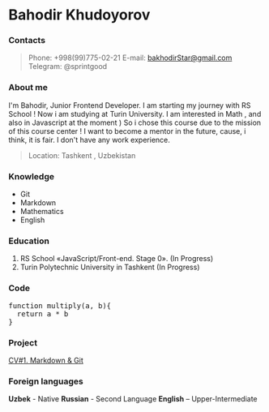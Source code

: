 # Bahodir Khudoyorov

### Contacts

> Phone: +998(99)775-02-21
> E-mail: bakhodirStar@gmail.com
> Telegram: @sprintgood

### About me

I'm Bahodir, Junior Frontend Developer. I am starting my journey with RS School !
Now i am studying at Turin University. I am interested in Math , and also in Javascript at the moment )
So i chose this course due to the mission of this course center ! I want to become a mentor in the future, cause, i think, it is fair.
I don't have any work experience.
> Location: Tashkent , Uzbekistan

### Knowledge

- Git
- Markdown
- Mathematics
- English

### Education

1. RS School «JavaScript/Front-end. Stage 0». (In Progress)
2. Turin Polytechnic University in Tashkent (In Progress)

### Code

<pre>
function multiply(a, b){
  return a * b
}
</pre>

### Project

[CV#1. Markdown & Git](https://bakhodirStar.github.io/rsschool-cv)

### Foreign languages

**Uzbek** - Native
**Russian** - Second Language
**English** – Upper-Intermediate
